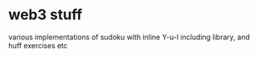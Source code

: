 # web3 stuff

various implementations of sudoku with inline Y-u-l including library, and huff exercises etc
